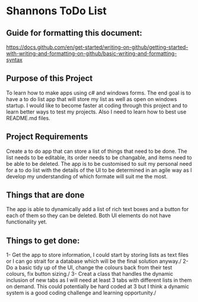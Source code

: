 # Shannons ToDo List

## Guide for formatting this document:
https://docs.github.com/en/get-started/writing-on-github/getting-started-with-writing-and-formatting-on-github/basic-writing-and-formatting-syntax

## Purpose of this Project
To learn how to make apps using c# and windows forms. The end goal is to have a to do list app that will store my list as well as open on windows startup. I would like to become faster at coding through this project and to learn better ways to test my projects. Also I need to learn how to best use README.md files.

## Project Requirements
Create a to do app that can store a list of things that need to be done. The list needs to be editable, its order needs to be changable, and items need to be able to be deleted. The app is to be customised to suit my personal need for a to do list with the details of the UI to be determined in an agile way as I develop my understanding of which formate will suit me the most.

## Things that are done
The app is able to dynamically add a list of rich text boxes and a button for each of them so they can be deleted. Both UI elements do not have functionality yet.

## Things to get done:
1- Get the app to store information, I could start by storing lists as text files or I can go strait for a database which will be the final solution anyway./
2- Do a basic tidy up of the UI, change the colours back from their test colours, fix button sizing./
3- Creat a class that handles the dynamic inclusion of new tabs as I will need at least 3 tabs with different lists in them on demand. This could potentially be hard coded at 3 but I think a dynamic system is a good coding challenge and learning opportunity./
